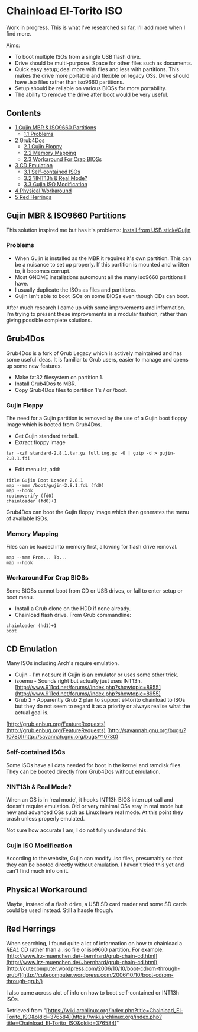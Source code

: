 # Chainload El-Torito ISO

Work in progress. This is what I've researched so far, I'll add more when I find more.

Aims:

*   To boot multiple ISOs from a single USB flash drive.
*   Drive should be multi-purpose. Space for other files such as documents.
*   Quick easy setup; deal more with files and less with partitions. This makes the drive more portable and flexible on legacy OSs. Drive should have .iso files rather than iso9660 partitions.
*   Setup should be reliable on various BIOSs for more portability.
*   The ability to remove the drive after boot would be very useful.

## Contents

*   [1 Gujin MBR & ISO9660 Partitions](#Gujin_MBR_.26_ISO9660_Partitions)
    *   [1.1 Problems](#Problems)
*   [2 Grub4Dos](#Grub4Dos)
    *   [2.1 Gujin Floppy](#Gujin_Floppy)
    *   [2.2 Memory Mapping](#Memory_Mapping)
    *   [2.3 Workaround For Crap BIOSs](#Workaround_For_Crap_BIOSs)
*   [3 CD Emulation](#CD_Emulation)
    *   [3.1 Self-contained ISOs](#Self-contained_ISOs)
    *   [3.2 ?INT13h & Real Mode?](#.3FINT13h_.26_Real_Mode.3F)
    *   [3.3 Gujin ISO Modification](#Gujin_ISO_Modification)
*   [4 Physical Workaround](#Physical_Workaround)
*   [5 Red Herrings](#Red_Herrings)

## Gujin MBR & ISO9660 Partitions

This solution inspired me but has it's problems: [Install from USB stick#Gujin](/index.php/Install_from_USB_stick#Gujin "Install from USB stick")

### Problems

*   When Gujin is installed as the MBR it requires it's own partition. This can be a nuisance to set up properly. If this partition is mounted and written to, it becomes corrupt.
*   Most GNOME installations automount all the many iso9660 partitions I have.
*   I usually duplicate the ISOs as files and partitions.
*   Gujin isn't able to boot ISOs on some BIOSs even though CDs can boot.

After much research I came up with some improvements and information. I'm trying to present these improvements in a modular fashion, rather than giving possible complete solutions.

## Grub4Dos

Grub4Dos is a fork of Grub Legacy which is actively maintained and has some useful ideas. It is familiar to Grub users, easier to manage and opens up some new features.

*   Make fat32 filesystem on partition 1.
*   Install Grub4Dos to MBR.
*   Copy Grub4Dos files to partition 1's / or /boot.

### Gujin Floppy

The need for a Gujin partition is removed by the use of a Gujin boot floppy image which is booted from Grub4Dos.

*   Get Gujin standard tarball.
*   Extract floppy image

```
tar -xzf standard-2.8.1.tar.gz full.img.gz -O | gzip -d > gujin-2.8.1.fdi

```

*   Edit menu.lst, add:

```
title Gujin Boot Loader 2.8.1
map --mem /boot/gujin-2.8.1.fdi (fd0)
map --hook
rootnoverify (fd0)
chainloader (fd0)+1

```

Grub4Dos can boot the Gujin floppy image which then generates the menu of available ISOs.

### Memory Mapping

Files can be loaded into memory first, allowing for flash drive removal.

```
map --mem From... To...
map --hook

```

### Workaround For Crap BIOSs

Some BIOSs cannot boot from CD or USB drives, or fail to enter setup or boot menu.

*   Install a Grub clone on the HDD if none already.
*   Chainload flash drive. From Grub commandline:

```
chainloader (hd1)+1
boot

```

## CD Emulation

Many ISOs including Arch's require emulation.

*   Gujin - I'm not sure if Gujin is an emulator or uses some other trick.
*   isoemu - Sounds right but actually just uses INT13h. [http://www.911cd.net/forums//index.php?showtopic=8955](http://www.911cd.net/forums//index.php?showtopic=8955)
*   Grub 2 - Apparently Grub 2 plan to support el-torito chainload to ISOs but they do not seem to regard it as a priority or always realise what the actual goal is.

[http://grub.enbug.org/FeatureRequests](http://grub.enbug.org/FeatureRequests) [http://savannah.gnu.org/bugs/?10780](http://savannah.gnu.org/bugs/?10780)

### Self-contained ISOs

Some ISOs have all data needed for boot in the kernel and ramdisk files. They can be booted directly from Grub4Dos without emulation.

### ?INT13h & Real Mode?

When an OS is in 'real mode', it hooks INT13h BIOS interrupt call and doesn't require emulation. Old or very minimal OSs stay in real mode but new and advanced OSs such as Linux leave real mode. At this point they crash unless properly emulated.

Not sure how accurate I am; I do not fully understand this.

### Gujin ISO Modification

According to the website, Gujin can modify .iso files, presumably so that they can be booted directly without emulation. I haven't tried this yet and can't find much info on it.

## Physical Workaround

Maybe, instead of a flash drive, a USB SD card reader and some SD cards could be used instead. Still a hassle though.

## Red Herrings

When searching, I found quite a lot of information on how to chainload a *REAL* CD rather than a .iso file or iso9660 partition. For example: [http://www.lrz-muenchen.de/~bernhard/grub-chain-cd.html](http://www.lrz-muenchen.de/~bernhard/grub-chain-cd.html) [http://cutecomputer.wordpress.com/2006/10/10/boot-cdrom-through-grub/](http://cutecomputer.wordpress.com/2006/10/10/boot-cdrom-through-grub/)

I also came across alot of info on how to boot self-contained or INT13h ISOs.

Retrieved from "[https://wiki.archlinux.org/index.php?title=Chainload_El-Torito_ISO&oldid=376584](https://wiki.archlinux.org/index.php?title=Chainload_El-Torito_ISO&oldid=376584)"